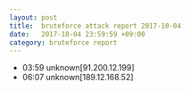 ```yaml
---
layout: post
title:  bruteforce attack report 2017-10-04
date:   2017-10-04 23:59:59 +09:00
category: bruteforce report
---
```


* 03:59 unknown[91.200.12.199]
* 06:07 unknown[189.12.168.52]
